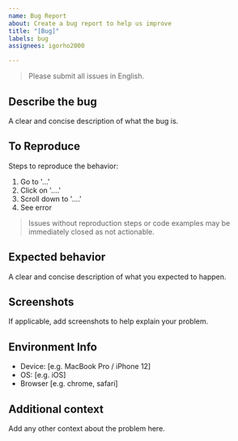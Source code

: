 ```yaml
---
name: Bug Report
about: Create a bug report to help us improve
title: "[Bug]"
labels: bug
assignees: igorho2000

---
```


>Please submit all issues in English.

## Describe the bug
A clear and concise description of what the bug is.

## To Reproduce
Steps to reproduce the behavior:
1. Go to '...'
2. Click on '....'
3. Scroll down to '....'
4. See error

>Issues without reproduction steps or code examples may be immediately closed as not actionable.

## Expected behavior
A clear and concise description of what you expected to happen.

## Screenshots
If applicable, add screenshots to help explain your problem.

## Environment Info
 - Device: [e.g. MacBook Pro / iPhone 12]
 - OS: [e.g. iOS]
 - Browser [e.g. chrome, safari]

## Additional context
Add any other context about the problem here.